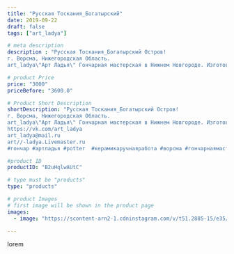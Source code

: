 ```yaml
---
title: "Русская Тоскания_Богатырский"
date: 2019-09-22
draft: false
tags: ["art_ladya"]

# meta description
description : "Русская Тоскания_Богатырский Остров! 
г. Ворсма, Нижегородская Область. 
art_ladya\"Арт Ладья\" Гончарная мастерская в Нижнем Новгороде. Изготовление керамики и"

# product Price
price: "3000"
priceBefore: "3600.0"

# Product Short Description
shortDescription: "Русская Тоскания_Богатырский Остров! 
г. Ворсма, Нижегородская Область. 
art_ladya\"Арт Ладья\" Гончарная мастерская в Нижнем Новгороде. Изготовление керамики и мастер//-классы по обучению. 
https://vk.com/art_ladya 
art_ladya@mail.ru 
art//-ladya.Livemaster.ru
#гончар #артладья #potter  #керамикаручнаяработа #ворсма #гончарнаямастерская #русскаятоскания #handmade #посудаизглины #керамика #гончарнаяпосуда #исскуство #dishes #decor #ceramicar #mug #claygoods #tankard #earthenware #ceramic #design #богатырскийостров #magic #остров #ceramicart #никитиймогучий #гончарка #застава #clay #авторскаякерамика"

#product ID
productID: "B2uHqlwAUtC"

# type must be "products"
type: "products"

# product Images
# first image will be shown in the product page
images:
  - image: "https://scontent-arn2-1.cdninstagram.com/v/t51.2885-15/e35/69368405_2534115820143419_9103612250455949952_n.jpg?se=7&tp=1&_nc_ht=scontent-arn2-1.cdninstagram.com&_nc_cat=111&_nc_ohc=Mh5y9EnWm9EAX8jZEnU&ccb=7-4&oh=407feffd682bef800d7d3ed85f34b301&oe=608512AA&_nc_sid=86f79a&ig_cache_key=MjEzODY4MDU4NjEyNTAwMzU4Ng%3D%3D.2-ccb7-4"

---
```

lorem
